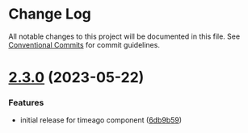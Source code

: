 # Change Log

All notable changes to this project will be documented in this file.
See [Conventional Commits](https://conventionalcommits.org) for commit guidelines.

# [2.3.0](https://github.com/tada5hi/vue-layout/compare/v2.2.3...v2.3.0) (2023-05-22)


### Features

* initial release for timeago component ([6db9b59](https://github.com/tada5hi/vue-layout/commit/6db9b593b7678bf9788141795559553ec8fdf860))

